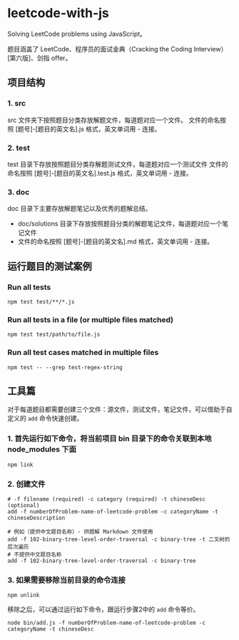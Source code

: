 # leetcode-with-js

Solving LeetCode problems using JavaScript。

题目涵盖了 LeetCode、程序员的面试金典（Cracking the Coding Interview）[第六版]、剑指 offer。

## 项目结构

### 1. src

src 文件夹下按照题目分类存放解题文件，每道题对应一个文件。
文件的命名按照 [题号]-[题目的英文名].js 格式，英文单词用 - 连接。

### 2. test

test 目录下存放按照题目分类存解题测试文件，每道题对应一个测试文件
文件的命名按照 [题号]-[题目的英文名].test.js 格式，英文单词用 - 连接。

### 3. doc

doc 目录下主要存放解题笔记以及优秀的题解总结。

- doc/solutions 目录下存放按照题目分类的解题笔记文件，每道题对应一个笔记文件
- 文件的命名按照 [题号]-[题目的英文名].md 格式，英文单词用 - 连接。

## 运行题目的测试案例

### Run all tests

```shell
npm test test/**/*.js
```

### Run all tests in a file (or multiple files matched)

```shell
npm test test/path/to/file.js
```

### Run all test cases matched in multiple files

```shell
npm test -- --grep test-regex-string
```

## 工具篇

对于每道题目都需要创建三个文件：源文件，测试文件，笔记文件，可以借助于自定义的 `add` 命令快速创建。

### 1. 首先运行如下命令，将当前项目 bin 目录下的命令关联到本地 node_modules 下面

```shell
npm link
```

### 2. 创建文件

```shell
# -f filename (required) -c category (required) -t chineseDesc (optional)
add -f numberOfProblem-name-of-leetcode-problem -c categoryName -t chineseDescription

# 例如（提供中文题目名称）- 供题解 Markdown 文件使用
add -f 102-binary-tree-level-order-traversal -c binary-tree -t 二叉树的层次遍历
# 不提供中文题目名称
add -f 102-binary-tree-level-order-traversal -c binary-tree

```

### 3. 如果需要移除当前目录的命令连接

```shell
npm unlink
```

移除之后，可以通过运行如下命令，跟运行步骤2中的 `add` 命令等价。

```shell
node bin/add.js -f numberOfProblem-name-of-leetcode-problem -c categoryName -t chineseDesc
```
